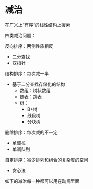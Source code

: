 # 减治



在广义上“有序“的线性结构上搜索



四类减治问题：



反向排序：两侧性质相反

- 二分查找
- 双指针

结构排序：每次减一半

- 基于二分查找存储化的结构
  - 数组：树状数组
  - 链表：跳表
  - 树：
    - B+树
    - 线段树
    - 分块树

删除排序：每次减的不一定

- 单调栈
- 单调队列

自定排序：减少排列和组合的复杂度的空间

- 贪心法





如下的减治每一种都可以用在动规里面